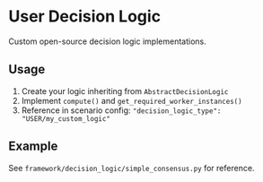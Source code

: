 # User Decision Logic

Custom open-source decision logic implementations.

## Usage
1. Create your logic inheriting from `AbstractDecisionLogic`
2. Implement `compute()` and `get_required_worker_instances()`
3. Reference in scenario config: `"decision_logic_type": "USER/my_custom_logic"`

## Example
See `framework/decision_logic/simple_consensus.py` for reference.